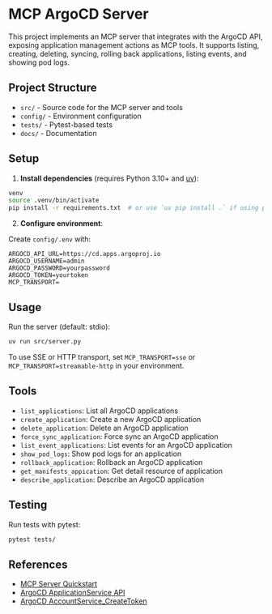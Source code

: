 # MCP ArgoCD Server

This project implements an MCP server that integrates with the ArgoCD API, exposing application management actions as MCP tools. It supports listing, creating, deleting, syncing, rolling back applications, listing events, and showing pod logs.

## Project Structure

- `src/` - Source code for the MCP server and tools
- `config/` - Environment configuration
- `tests/` - Pytest-based tests
- `docs/` - Documentation

## Setup

1. **Install dependencies** (requires Python 3.10+ and [uv](https://github.com/astral-sh/uv)):

```bash
venv
source .venv/bin/activate
pip install -r requirements.txt  # or use `uv pip install .` if using pyproject.toml
```

2. **Configure environment**:

Create `config/.env` with:

```
ARGOCD_API_URL=https://cd.apps.argoproj.io
ARGOCD_USERNAME=admin
ARGOCD_PASSWORD=yourpassword
ARGOCD_TOKEN=yourtoken
MCP_TRANSPORT=
```

## Usage

Run the server (default: stdio):

```bash
uv run src/server.py
```

To use SSE or HTTP transport, set `MCP_TRANSPORT=sse` or `MCP_TRANSPORT=streamable-http` in your environment.

## Tools

- `list_applications`: List all ArgoCD applications
- `create_application`: Create a new ArgoCD application
- `delete_application`: Delete an ArgoCD application
- `force_sync_application`: Force sync an ArgoCD application
- `list_event_applications`: List events for an ArgoCD application
- `show_pod_logs`: Show pod logs for an application
- `rollback_application`: Rollback an ArgoCD application
- `get_manifests_appication`: Get detail resource of application
- `describe_application`: Describe an ArgoCD application

## Testing

Run tests with pytest:

```bash
pytest tests/
```

## References

- [MCP Server Quickstart](https://modelcontextprotocol.io/quickstart/server)
- [ArgoCD ApplicationService API](https://cd.apps.argoproj.io/swagger-ui#tag/ApplicationService)
- [ArgoCD AccountService_CreateToken](https://cd.apps.argoproj.io/swagger-ui#operation/AccountService_CreateToken) 